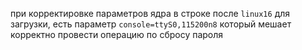 при корректировке параметров ядра в строке после `linux16` для загрузки, есть параметр `console=ttyS0,115200n8` который мешает корректно провести операцию по сбросу пароля
